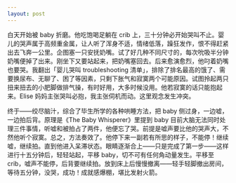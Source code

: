 ```yaml
---
layout: post
---
```


白天开始被 baby 折磨。他吃饱喝足躺在 crib 上，三十分钟必开始哭叫不止。婴儿的哭声属于高频重金属，让人听了浑身不适，情绪低落，躁狂发作，恨不得赶紧出去飞奔一公里。企图塞一只安抚奶嘴。试了好几种不同尺寸的，每次吮吸半分钟奶嘴便掉了出来。刚坐下又要站起来，把奶嘴塞回去。后来愈演愈烈，他叼着奶嘴也要哭。我翻出「婴儿哭叫 troubleshooting 清单」，排除了排名最高的饿了、需要换尿布、无聊了、困了等因素，只剩下胀气和寂寞两个可能原因。试图拎起两只扭来扭去的小肥脚做排气操，有时好用，大多时候没用。他若寂寞的话只能抱起来。Elise 妈妈主张哭叫必抱，我主张伺机而动。这里观念发生冲突。

终于——绞尽脑汁，综合了毕生所学的各种哄睡方法，把 baby 侧过身，一边嘘，一边拍后背。原理是《The Baby Whisperer》里提到 baby 目前大脑无法同时处理三件事情，听嘘和被拍占了两件，他便忘了哭。前提是嘘声要比他的哭声大，不然他听个寂寞。总之，方法奏效了。他停下来一副若有所思的样子，不能停！继续嘘，继续拍。直到他进入呆滞状态。眼睛逐渐合上——只是完成了第一步——这样进行十五分钟后，轻轻站起，平移 baby，切不可有任何角动量发生。平移至 crib，嘘声不能停，后背要继续拍。放到床上后慢慢撤离——轻手轻脚撤出房间，等待五分钟，没哭，成功！成就感爆棚，堪比发射火箭。